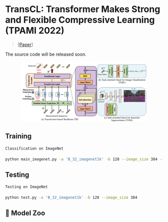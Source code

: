 # TransCL: Transformer Makes Strong and Flexible Compressive Learning (TPAMI 2022)
> [[Paper](https://ieeexplore.ieee.org/document/9841016)]<br>

The source code will be released soon. 

<p align="center">
  <img src="figs/network.PNG" width="80%">
</p>

## Training

```bash
Classification on ImageNet

python main_imagenet.py -a 'B_32_imagenet1k' -b 128 --image_size 384 --gpu 0  --lr 1e-3 --log_dir logs/transcl_384_imagenet_p32_01 --cs=1 --mm=1 --save_path=transcl_384_imagenet_p32_01 --devices=4 --rat 0.1
```

## Testing

```bash
Testing on ImageNet

python test.py -a 'B_32_imagenet1k' -b 128 --image_size 384
```

## :european_castle: Model Zoo

